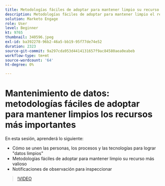 ```yaml
---
title: Metodologías fáciles de adoptar para mantener limpio su recurso más importante
description: Metodologías fáciles de adoptar para mantener limpio el recurso más importante
solution: Marketo Engage
role: User
level: Beginner
kt: 9765
thumbnail: 340596.jpeg
exl-id: ba392278-96b2-46a5-bb19-95f77de74e52
duration: 2323
source-git-commit: 9a297cda953d4414131657f9ac84580aea0eabeb
workflow-type: tm+mt
source-wordcount: '64'
ht-degree: 0%

---
```


# Mantenimiento de datos: metodologías fáciles de adoptar para mantener limpios los recursos más importantes

En esta sesión, aprenderá lo siguiente:

* Cómo se unen las personas, los procesos y las tecnologías para lograr &quot;datos limpios&quot;
* Metodologías fáciles de adoptar para mantener limpio su recurso más valioso
* Notificaciones de observación para inspeccionar

>[!VIDEO](https://video.tv.adobe.com/v/340596/?quality=12&learn=on)
